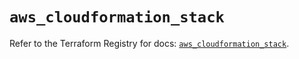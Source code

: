 # `aws_cloudformation_stack`

Refer to the Terraform Registry for docs: [`aws_cloudformation_stack`](https://registry.terraform.io/providers/hashicorp/aws/5.65.0/docs/resources/cloudformation_stack).
